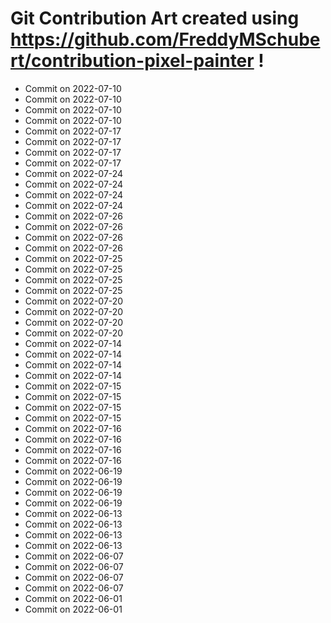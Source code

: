 # Git Contribution Art created using https://github.com/FreddyMSchubert/contribution-pixel-painter !
- Commit on 2022-07-10
- Commit on 2022-07-10
- Commit on 2022-07-10
- Commit on 2022-07-10
- Commit on 2022-07-17
- Commit on 2022-07-17
- Commit on 2022-07-17
- Commit on 2022-07-17
- Commit on 2022-07-24
- Commit on 2022-07-24
- Commit on 2022-07-24
- Commit on 2022-07-24
- Commit on 2022-07-26
- Commit on 2022-07-26
- Commit on 2022-07-26
- Commit on 2022-07-26
- Commit on 2022-07-25
- Commit on 2022-07-25
- Commit on 2022-07-25
- Commit on 2022-07-25
- Commit on 2022-07-20
- Commit on 2022-07-20
- Commit on 2022-07-20
- Commit on 2022-07-20
- Commit on 2022-07-14
- Commit on 2022-07-14
- Commit on 2022-07-14
- Commit on 2022-07-14
- Commit on 2022-07-15
- Commit on 2022-07-15
- Commit on 2022-07-15
- Commit on 2022-07-15
- Commit on 2022-07-16
- Commit on 2022-07-16
- Commit on 2022-07-16
- Commit on 2022-07-16
- Commit on 2022-06-19
- Commit on 2022-06-19
- Commit on 2022-06-19
- Commit on 2022-06-19
- Commit on 2022-06-13
- Commit on 2022-06-13
- Commit on 2022-06-13
- Commit on 2022-06-13
- Commit on 2022-06-07
- Commit on 2022-06-07
- Commit on 2022-06-07
- Commit on 2022-06-07
- Commit on 2022-06-01
- Commit on 2022-06-01
